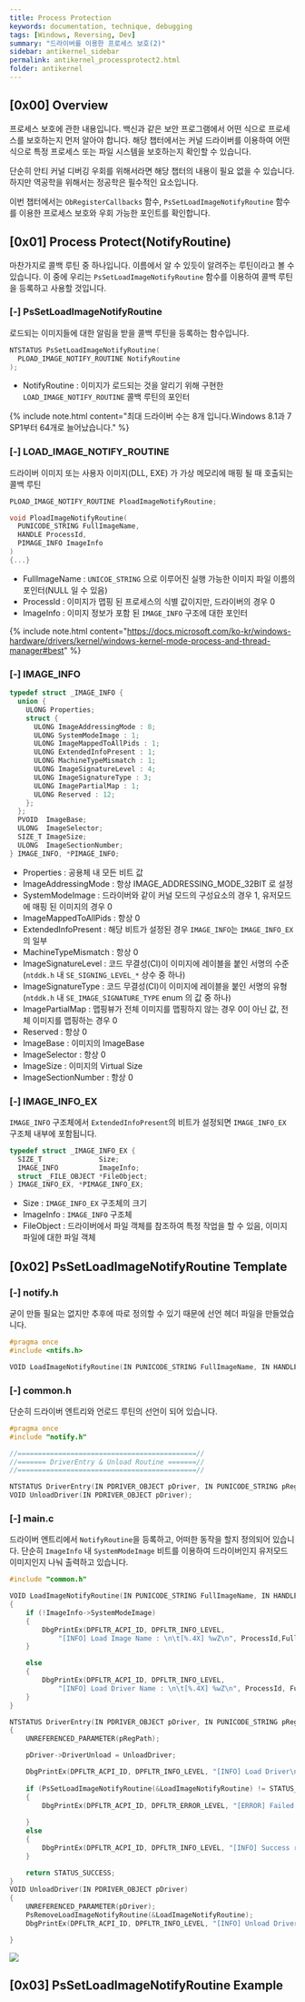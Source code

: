 ```yaml
---
title: Process Protection
keywords: documentation, technique, debugging
tags: [Windows, Reversing, Dev]
summary: "드라이버를 이용한 프로세스 보호(2)"
sidebar: antikernel_sidebar
permalink: antikernel_processprotect2.html
folder: antikernel
---
```


## [0x00] Overview

프로세스 보호에 관한 내용입니다. 백신과 같은 보안 프로그램에서 어떤 식으로 프로세스를 보호하는지 먼저 알아야 합니다. 해당 챕터에서는 커널 드라이버를 이용하여 어떤 식으로 특정 프로세스 또는 파일 시스템을 보호하는지 확인할 수 있습니다.

단순히 안티 커널 디버깅 우회를 위해서라면 해당 챕터의 내용이 필요 없을 수 있습니다. 하지만 역공학을 위해서는 정공학은 필수적인 요소입니다.

이번 챕터에서는 `ObRegisterCallbacks` 함수, `PsSetLoadImageNotifyRoutine` 함수를 이용한 프로세스 보호와 우회 가능한 포인트를 확인합니다.



## [0x01] Process Protect(NotifyRoutine)

마찬가지로 콜백 루틴 중 하나입니다. 이름에서 알 수 있듯이 알려주는 루틴이라고 볼 수 있습니다. 이 중에 우리는 `PsSetLoadImageNotifyRoutine` 함수를 이용하여 콜백 루틴을 등록하고 사용할 것입니다.



### [-] PsSetLoadImageNotifyRoutine

로드되는 이미지들에 대한 알림을 받을 콜백 루틴을 등록하는 함수입니다.

```c++
NTSTATUS PsSetLoadImageNotifyRoutine(
  PLOAD_IMAGE_NOTIFY_ROUTINE NotifyRoutine
);
```

- NotifyRoutine : 이미지가 로드되는 것을 알리기 위해 구현한 `LOAD_IMAGE_NOTIFY_ROUTINE` 콜백 루틴의 포인터

{% include note.html content="최대 드라이버 수는 8개 입니다.Windows 8.1과 7 SP1부터 64개로 늘어났습니다." %}



### [-] LOAD_IMAGE_NOTIFY_ROUTINE

드라이버 이미지 또는 사용자 이미지(DLL, EXE) 가 가상 메모리에 매핑 될 때 호출되는 콜백 루틴

```c++
PLOAD_IMAGE_NOTIFY_ROUTINE PloadImageNotifyRoutine;

void PloadImageNotifyRoutine(
  PUNICODE_STRING FullImageName,
  HANDLE ProcessId,
  PIMAGE_INFO ImageInfo
)
{...}
```

- FullImageName : `UNICOE_STRING` 으로 이루어진 실행 가능한 이미지 파일 이름의 포인터(NULL 일 수 있음)
- ProcessId : 이미지가 맵핑 된 프로세스의 식별 값이지만, 드라이버의 경우 0
- ImageInfo : 이미지 정보가 포함 된 `IMAGE_INFO` 구조에 대한 포인터

{% include note.html content="https://docs.microsoft.com/ko-kr/windows-hardware/drivers/kernel/windows-kernel-mode-process-and-thread-manager#best" %}



### [-] IMAGE_INFO

```c++
typedef struct _IMAGE_INFO {
  union {
    ULONG Properties;
    struct {
      ULONG ImageAddressingMode : 8;
      ULONG SystemModeImage : 1;
      ULONG ImageMappedToAllPids : 1;
      ULONG ExtendedInfoPresent : 1;
      ULONG MachineTypeMismatch : 1;
      ULONG ImageSignatureLevel : 4;
      ULONG ImageSignatureType : 3;
      ULONG ImagePartialMap : 1;
      ULONG Reserved : 12;
    };
  };
  PVOID  ImageBase;
  ULONG  ImageSelector;
  SIZE_T ImageSize;
  ULONG  ImageSectionNumber;
} IMAGE_INFO, *PIMAGE_INFO;
```

- Properties : 공용체 내 모든 비트 값
- ImageAddressingMode : 항상 IMAGE_ADDRESSING_MODE_32BIT 로 설정
- SystemModeImage : 드라이버와 같이 커널 모드의 구성요소의 경우 1, 유저모드에 매핑 된 이미지의 경우 0
- ImageMappedToAllPids : 항상 0
- ExtendedInfoPresent : 해당 비트가 설정된 경우 `IMAGE_INFO`는 `IMAGE_INFO_EX`의 일부
- MachineTypeMismatch : 항상 0
- ImageSignatureLevel : 코드 무결성(CI)이 이미지에 레이블을 붙인 서명의 수준(`ntddk.h` 내 `SE_SIGNING_LEVEL_*` 상수 중 하나)
- ImageSignatureType : 코드 무결성(CI)이 이미지에 레이블을 붙인 서명의 유형(`ntddk.h` 내 `SE_IMAGE_SIGNATURE_TYPE` enum 의 값 중 하나)
- ImagePartialMap : 맵핑뷰가 전체 이미지를 맵핑하지 않는 경우 0이 아닌 값, 전체 이미지를 맵핑하는 경우 0
- Reserved : 항상 0
- ImageBase : 이미지의 ImageBase
- ImageSelector : 항상 0
- ImageSize : 이미지의 Virtual Size
- ImageSectionNumber : 항상 0



### [-] IMAGE_INFO_EX

`IMAGE_INFO` 구조체에서 `ExtendedInfoPresent`의 비트가 설정되면 `IMAGE_INFO_EX` 구조체 내부에 포함됩니다.

```c++
typedef struct _IMAGE_INFO_EX {
  SIZE_T              Size;
  IMAGE_INFO          ImageInfo;
  struct _FILE_OBJECT *FileObject;
} IMAGE_INFO_EX, *PIMAGE_INFO_EX;
```

- Size : `IMAGE_INFO_EX` 구조체의 크기
- ImageInfo : `IMAGE_INFO` 구조체
- FileObject : 드라이버에서 파일 객체를 참조하여 특정 작업을 할 수 있음, 이미지 파일에 대한 파일 객체



## [0x02] PsSetLoadImageNotifyRoutine Template

### [-] notify.h

굳이 만들 필요는 없지만 추후에 따로 정의할 수 있기 때문에 선언 헤더 파일을 만들었습니다.

```c++
#pragma once
#include <ntifs.h>

VOID LoadImageNotifyRoutine(IN PUNICODE_STRING FullImageName, IN HANDLE ProcessId, IN PIMAGE_INFO ImageInfo);
```



### [-] common.h

단순히 드라이버 엔트리와 언로드 루틴의 선언이 되어 있습니다.

```c++
#pragma once
#include "notify.h"

//============================================//
//======= DriverEntry & Unload Routine =======//
//============================================//

NTSTATUS DriverEntry(IN PDRIVER_OBJECT pDriver, IN PUNICODE_STRING pRegPath);
VOID UnloadDriver(IN PDRIVER_OBJECT pDriver);
```



### [-] main.c

드라이버 엔트리에서 `NotifyRoutine`을 등록하고, 어떠한 동작을 할지 정의되어 있습니다. 단순히 `ImageInfo` 내 `SystemModeImage` 비트를 이용하여 드라이버인지 유저모드 이미지인지 나눠 출력하고 있습니다.

```c++
#include "common.h"

VOID LoadImageNotifyRoutine(IN PUNICODE_STRING FullImageName, IN HANDLE ProcessId, IN PIMAGE_INFO ImageInfo)
{
	if (!ImageInfo->SystemModeImage)
	{
		DbgPrintEx(DPFLTR_ACPI_ID, DPFLTR_INFO_LEVEL, 
			"[INFO] Load Image Name : \n\t[%.4X] %wZ\n", ProcessId,FullImageName);
	}

	else
	{
		DbgPrintEx(DPFLTR_ACPI_ID, DPFLTR_INFO_LEVEL,
			"[INFO] Load Driver Name : \n\t[%.4X] %wZ\n", ProcessId, FullImageName);
	}
}

NTSTATUS DriverEntry(IN PDRIVER_OBJECT pDriver, IN PUNICODE_STRING pRegPath)
{
	UNREFERENCED_PARAMETER(pRegPath);

	pDriver->DriverUnload = UnloadDriver;

	DbgPrintEx(DPFLTR_ACPI_ID, DPFLTR_INFO_LEVEL, "[INFO] Load Driver\n");
	
	if (PsSetLoadImageNotifyRoutine(&LoadImageNotifyRoutine) != STATUS_SUCCESS)
	{
		DbgPrintEx(DPFLTR_ACPI_ID, DPFLTR_ERROR_LEVEL, "[ERROR] Failed register\n");
		
	}
	else
	{
		DbgPrintEx(DPFLTR_ACPI_ID, DPFLTR_INFO_LEVEL, "[INFO] Success register\n");
	}

	return STATUS_SUCCESS;
}
VOID UnloadDriver(IN PDRIVER_OBJECT pDriver)
{
	UNREFERENCED_PARAMETER(pDriver);
	PsRemoveLoadImageNotifyRoutine(&LoadImageNotifyRoutine);
	DbgPrintEx(DPFLTR_ACPI_ID, DPFLTR_INFO_LEVEL, "[INFO] Unload Driver\n");

}

```



<img src="https://github.com/Shh0ya/shhoya.github.io/blob/master/rsrc/antikernel/proc_01.png?raw=true">



## [0x03] PsSetLoadImageNotifyRoutine Example



